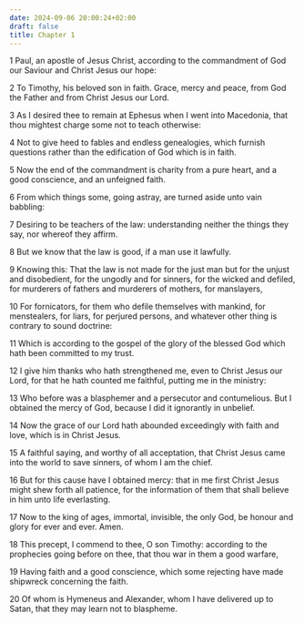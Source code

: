 ```yaml
---
date: 2024-09-06 20:00:24+02:00
draft: false
title: Chapter 1
---
```




1 Paul, an apostle of Jesus Christ, according to the commandment of God our Saviour and Christ Jesus our hope:

2 To Timothy, his beloved son in faith. Grace, mercy and peace, from God the Father and from Christ Jesus our Lord.

3 As I desired thee to remain at Ephesus when I went into Macedonia, that thou mightest charge some not to teach otherwise:

4 Not to give heed to fables and endless genealogies, which furnish questions rather than the edification of God which is in faith.

5 Now the end of the commandment is charity from a pure heart, and a good conscience, and an unfeigned faith.

6 From which things some, going astray, are turned aside unto vain babbling:

7 Desiring to be teachers of the law: understanding neither the things they say, nor whereof they affirm.

8 But we know that the law is good, if a man use it lawfully.

9 Knowing this: That the law is not made for the just man but for the unjust and disobedient, for the ungodly and for sinners, for the wicked and defiled, for murderers of fathers and murderers of mothers, for manslayers,

10 For fornicators, for them who defile themselves with mankind, for menstealers, for liars, for perjured persons, and whatever other thing is contrary to sound doctrine:

11 Which is according to the gospel of the glory of the blessed God which hath been committed to my trust.

12 I give him thanks who hath strengthened me, even to Christ Jesus our Lord, for that he hath counted me faithful, putting me in the ministry:

13 Who before was a blasphemer and a persecutor and contumelious. But I obtained the mercy of God, because I did it ignorantly in unbelief.

14 Now the grace of our Lord hath abounded exceedingly with faith and love, which is in Christ Jesus.

15 A faithful saying, and worthy of all acceptation, that Christ Jesus came into the world to save sinners, of whom I am the chief.

16 But for this cause have I obtained mercy: that in me first Christ Jesus might shew forth all patience, for the information of them that shall believe in him unto life everlasting.

17 Now to the king of ages, immortal, invisible, the only God, be honour and glory for ever and ever. Amen.

18 This precept, I commend to thee, O son Timothy: according to the prophecies going before on thee, that thou war in them a good warfare,

19 Having faith and a good conscience, which some rejecting have made shipwreck concerning the faith.

20 Of whom is Hymeneus and Alexander, whom I have delivered up to Satan, that they may learn not to blaspheme.

